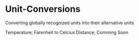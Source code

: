 # Unit-Conversions
Converting globally recognized units into their alternative units 

Temperature; Farenheit to Celcius
Distance; Comming Soon
